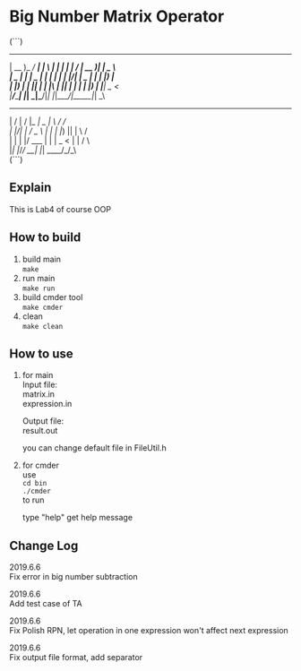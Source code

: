 # Big Number Matrix Operator  
(```)  
 ____ ___ ____   _   _ _   _ __  __ ____  _____ ____    
| __ )_ _/ ___| | \ | | | | |  \/  | __ )| ____|  _ \   
|  _ \| | |  _  |  \| | | | | |\/| |  _ \|  _| | |_) |  
| |_) | | |_| | | |\  | |_| | |  | | |_) | |___|  _ <   
|____/___\____| |_| \_|\___/|_|  |_|____/|_____|_| \_\  
                                                      
 __  __    _  _____ ____  _____  __  
|  \/  |  / \|_   _|  _ \|_ _\ \/ /  
| |\/| | / _ \ | | | |_) || | \  /   
| |  | |/ ___ \| | |  _ < | | /  \   
|_|  |_/_/   \_\_| |_| \_\___/_/\_\  
(```)  

## Explain  
   This is Lab4 of course OOP  

## How to build  
1. build main  
   `make`  
2. run main  
   `make run`  
3. build cmder tool  
   `make cmder`  
4. clean  
   `make clean`  

## How to use  
1. for main  
   Input file:  
   matrix.in  
   expression.in  

   Output file:  
   result.out  

   you can change default file in FileUtil.h  

2. for cmder  
   use  
   `cd bin`  
   `./cmder`  
   to run  

   type "help" get help message  

## Change Log
2019.6.6  
Fix error in big number subtraction  
  
2019.6.6  
Add test case of TA  
  
2019.6.6  
Fix Polish RPN, let operation in one expression won't affect next expression  
  
2019.6.6  
Fix output file format, add separator  
